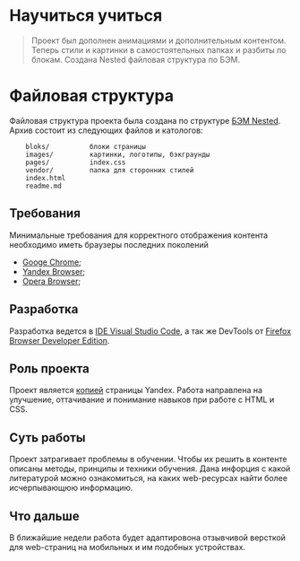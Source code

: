 Научиться учиться
=================
> Проект был дополнен анимациями и дополнительным контентом. Теперь стили и картинки в самостоятельных папках и разбиты по блокам. Создана Nested файловая структура по БЭМ.

Файловая структура
==================

Файловая структура проекта была создана по структуре [БЭМ Nested](https://ru.bem.info/methodology/filestructure/). Архив состоит из следующих файлов и катологов:

        bloks/          блоки страницы
        images/         картинки, логотипы, бэкграунды
        pages/          index.css
        vendor/         папка для сторонних стилей
        index.html      
        readme.md


Требования
----------
Минимальные требования для корректного отображения контента необходимо иметь браузеры последних поколений 
* [Googe Chrome](https://windows-chrome.ru/?yclid=1197852496540754516#);
* [Yandex Browser](https://browser.yandex.ru/?from=wizard___one_|&banerid=0500000134);
* [Opera Browser](https://yandex.ru/opera/);

Разработка
----------
Разработка ведется в [IDE Visual Studio Code](https://visualstudio.microsoft.com/ru/vs/), а так же DevTools от [Firefox Browser Developer Edition](https://www.mozilla.org/ru/firefox/developer/).

Роль проекта
------------
Проект является [копией](https://code.s3.yandex.net/web-developer/final-projects/project-1/index.html#techniques) страницы Yandex. Работа направлена на улучшение, оттачивание и понимание навыков при работе с HTML и CSS.

Суть работы
-----------
Проект затрагивает проблемы в обучении. Чтобы их решить в контенте описаны методы, принципы и техники обучения. Дана инфорция с какой литературой можно ознакомиться, на каких web-ресурсах найти более исчерпывающюю информацию. 

Что дальше 
----------
В ближайшие недели работа будет адаптировона отзывчивой версткой для web-страниц на мобильных и им подобных устройствах. 